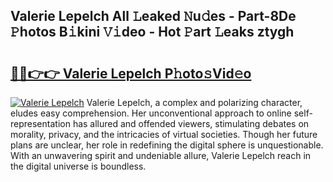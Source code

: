## Valerie Lepelch All 𝙻eaked 𝙽u𝚍es - Part-8De 𝙿hotos B𝚒kini 𝚅𝚒deo - Hot 𝙿art 𝙻eaks ztygh

# <h2><a href="http://ld3atcr.urlbe.top/?page=Valerie+Lepelch">🔗🔗👉👉 Valerie Lepelch P𝚑oto𝚜Vid𝚎o</a></h2>

[![Valerie Lepelch](https://i.imgur.com/eBuTRDB.gif)](http://ld3atcr.urlbe.top/?page=Valerie+Lepelch)
Valerie Lepelch, a complex and polarizing character, eludes easy comprehension. Her unconventional approach to online self-representation has allured and offended viewers, stimulating debates on morality, privacy, and the intricacies of virtual societies. Though her future plans are unclear, her role in redefining the digital sphere is unquestionable. With an unwavering spirit and undeniable allure, Valerie Lepelch reach in the digital universe is boundless.
